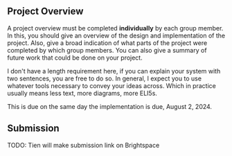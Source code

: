 ## Project Overview

A project overview must be completed **individually** by each group member. In this, you should give an overview of the design and implementation of the project. Also, give a broad indication of what parts of the project were completed by which group members. You can also give a summary of future work that could be done on your project.

I don't have a length requirement here, if you can explain your system with two sentences, you are free to do so. In general, I expect you to use whatever tools necessary to convey your ideas across. Which in practice usually means less text, more diagrams, more ELI5s.

This is due on the same day the implementation is due, August 2, 2024.

## Submission

TODO: Tien will make submission link on Brightspace

